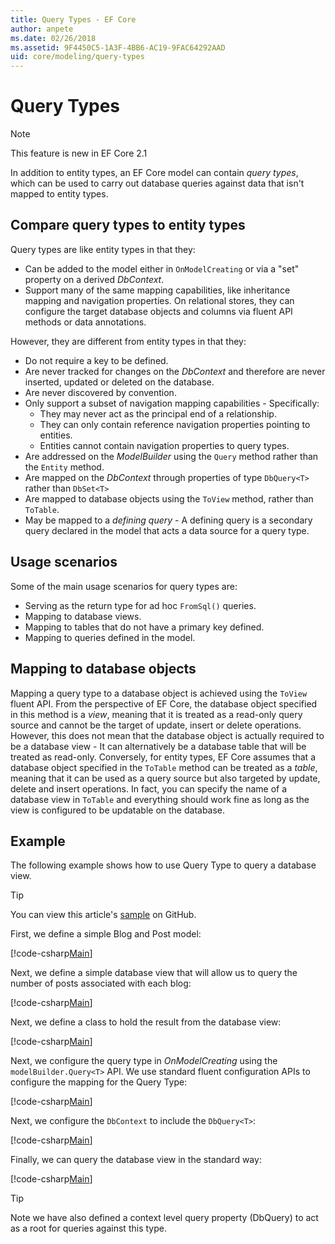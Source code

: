 ```yaml
---
title: Query Types - EF Core
author: anpete
ms.date: 02/26/2018
ms.assetid: 9F4450C5-1A3F-4BB6-AC19-9FAC64292AAD
uid: core/modeling/query-types
---
```

# Query Types
> [!NOTE]
> This feature is new in EF Core 2.1

In addition to entity types, an EF Core model can contain _query types_, which can be used to carry out database queries against data that isn't mapped to entity types.

## Compare query types to entity types

Query types are like entity types in that they:

- Can be added to the model either in `OnModelCreating` or via a "set" property on a derived _DbContext_.
- Support many of the same mapping capabilities, like inheritance mapping and navigation properties. On relational stores, they can configure the target database objects and columns via fluent API methods or data annotations.

However, they are different from entity types in that they:

- Do not require a key to be defined.
- Are never tracked for changes on the _DbContext_ and therefore are never inserted, updated or deleted on the database.
- Are never discovered by convention.
- Only support a subset of navigation mapping capabilities - Specifically:
  - They may never act as the principal end of a relationship.
  - They can only contain reference navigation properties pointing to entities.
  - Entities cannot contain navigation properties to query types.
- Are addressed on the _ModelBuilder_ using the `Query` method rather than the `Entity` method.
- Are mapped on the _DbContext_ through properties of type `DbQuery<T>` rather than `DbSet<T>`
- Are mapped to database objects using the `ToView` method, rather than `ToTable`.
- May be mapped to a _defining query_ - A defining query is a secondary query declared in the model that acts a data source for a query type.

## Usage scenarios

Some of the main usage scenarios for query types are:

- Serving as the return type for ad hoc `FromSql()` queries.
- Mapping to database views.
- Mapping to tables that do not have a primary key defined.
- Mapping to queries defined in the model.

## Mapping to database objects

Mapping a query type to a database object is achieved using the `ToView` fluent API. From the perspective of EF Core, the database object specified in this method is a _view_, meaning that it is treated as a read-only query source and cannot be the target of update, insert or delete operations. However, this does not mean that the database object is actually required to be a database view - It can alternatively be a database table that will be treated as read-only. Conversely, for entity types, EF Core assumes that a database object specified in the `ToTable` method can be treated as a _table_, meaning that it can be used as a query source but also targeted by update, delete and insert operations. In fact, you can specify the name of a database view in `ToTable` and everything should work fine as long as the view is configured to be updatable on the database.

## Example

The following example shows how to use Query Type to query a database view.

> [!TIP]
> You can view this article's [sample](https://github.com/aspnet/EntityFramework.Docs/tree/master/samples/core/QueryTypes) on GitHub.

First, we define a simple Blog and Post model:

[!code-csharp[Main](../../../samples/core/QueryTypes/Program.cs#Entities)]

Next, we define a simple database view that will allow us to query the number of posts associated with each blog:

[!code-csharp[Main](../../../samples/core/QueryTypes/Program.cs#View)]

Next, we define a class to hold the result from the database view:

[!code-csharp[Main](../../../samples/core/QueryTypes/Program.cs#QueryType)]

Next, we configure the query type in _OnModelCreating_ using the `modelBuilder.Query<T>` API.
We use standard fluent configuration APIs to configure the mapping for the Query Type:

[!code-csharp[Main](../../../samples/core/QueryTypes/Program.cs#Configuration)]

Next, we configure the `DbContext` to include the `DbQuery<T>`:

[!code-csharp[Main](../../../samples/core/QueryTypes/Program.cs#DbQuery)]

Finally, we can query the database view in the standard way:

[!code-csharp[Main](../../../samples/core/QueryTypes/Program.cs#Query)]

> [!TIP]
> Note we have also defined a context level query property (DbQuery) to act as a root for queries against this type.
